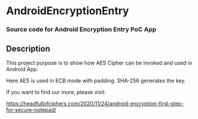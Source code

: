 # AndroidEncryptionEntry
### Source code for Android Encryption Entry PoC App
## Description
This project purpose is to show how AES Cipher can be invoked and used in Android App.

Here AES is used in ECB mode with padding. SHA-256 generates the key. 

If you want to find our more, please visit:

https://headfullofciphers.com/2020/11/24/android-encryption-first-step-for-secure-notepad/
